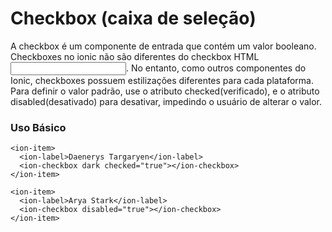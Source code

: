 # Checkbox (caixa de seleção)

A checkbox é um componente de entrada que contém um valor booleano. Checkboxes no ionic não são diferentes do checkbox HTML<input>. No entanto, como outros componentes do Ionic, checkboxes possuem estilizações diferentes para cada plataforma. Para definir o valor padrão, use o atributo checked(verificado), e o atributo disabled(desativado) para desativar, impedindo o usuário de alterar o valor.

### Uso Básico

	<ion-item>
	  <ion-label>Daenerys Targaryen</ion-label>
	  <ion-checkbox dark checked="true"></ion-checkbox>
	</ion-item>
	
	<ion-item>
	  <ion-label>Arya Stark</ion-label>
	  <ion-checkbox disabled="true"></ion-checkbox>
	</ion-item>
